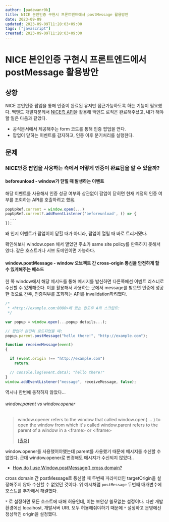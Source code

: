 ```yaml
---
author: [padawanr0k]
title: NICE 본인인증 구현시 프론트엔드에서 postMessage 활용방안
date: 2023-09-09
updated: 2023-09-09T11:28:03+09:00
tags: ["javascript"]
created: 2023-09-09T11:28:03+09:00
---
```

# NICE 본인인증 구현시 프론트엔드에서 postMessage 활용방안

## 상황
NICE 본인인증 팝업을 통해 인증이 완료된 유저만 접근가능하도록 하는 기능이 필요했다.
백엔드 개발자분께서 [NICE측 API](https://www.niceapi.co.kr/#/apis/guide?ctgrCd=0100&prdId=31&prdNm=%EB%B3%B8%EC%9D%B8%ED%99%95%EC%9D%B8%28%ED%86%B5%ED%95%A9%ED%98%95%29)을 활용해 백엔드 로직은 완료해주셨고, 내가 해야할 일은 다음과 같았다.
- 공식문서에서 제공해주는 form 코드를 통해 인증 팝업을 연다.
- 팝업이 닫히는 이벤트를 감지하고, 인증 이후 분기처리를 실행한다.

## 문제

### NICE인증 팝업을 사용하는 측에서 어떻게 인증이 완료됨을 알 수 있을까?

#### beforeunload - window가 닫힐 때 발생하는 이벤트

해당 이벤트를 사용해서 인증 성공 여부와 상관없이 팝업이 닫히면 현재 계정의 인증 여부를 조회하는 API를 호출하려고 했음.


```typescript
popUpRef.current = window.open(...)
popUpRef.current?.addEventListener('beforeunload', () => {
  ...
});
```
왜 인지 이벤트가 팝업이이 닫힐 때가 아니라, 팝업이 열릴 때 바로 트리거됐다.

확인해보니 window.open 해서 열었던 주소가 same site policy를 만족하지 못해서였다. 같은 호스트거나 서브 도메인이면 가능하다.

#### window.postMessage - window 오브젝트 간 cross-origin 통신을 안전하게 할 수 있게해주는 메소드

한 쪽 window에서 해당 메서드를 통해 메시지를 발신하면 다른쪽에선 이벤트 리스너로 수신할 수 있게해준다. 이를 활용해서 사용하는 곳에서 message를 받으면 인증에 성공한 것으로 간주, 인증여부를 조회하는 API를 invalidation하려했다.


```typescript
/*
 * <http://example.com:8080>에 있는 윈도우 A의 스크립트:
 */

var popup = window.open(...popup details...);

// 팝업이 완전히 로드되었을 때:
popup.parent.postMessage("hello there!", "http://example.com");

function receiveMessage(event)
{

  if (event.origin !== "http://example.com")
    return;

  // console.log(event.data); "hello there!"
}
window.addEventListener("message", receiveMessage, false);
```

역시나 한번에 동작하지 않았다...

###### window.parent vs window.opener
> window.opener refers to the window that called window.open( ... ) to open the window from which it's called
> window.parent refers to the parent of a window in a \<frame\> or \<iframe\>
>
> [\[출처\]](https://stackoverflow.com/questions/11313045/what-are-window-opener-window-parent-window-top/11313219#11313219)


window.opener를 사용했어야했는데 parent를 사용했기 때문에 메시지를 수신할 수 없었다.
근데 window.opener로 변경해도 메시지가 수신되지 않았다..

- [How do I use Window.postMessage() cross domain?](https://stackoverflow.com/questions/76024047/how-do-i-use-window-postmessage-cross-domain/76024048#76024048)

cross domain 간 postMessage로 통신할 때 두번째 파라미터인 targetOrigin을 설정해주지 않아 수신할 수 없었던 것이다. 위 예시처럼 `postMessage` 두번째 매개변수에 호스트를 추가해서 해결했다.

`*` 로 설정하면 모든 호스트에 대해 허용인데, 이는 보안상 쓸모없는 설정이다. 다만 개발 환경에선 localhost, 개발서버 URL 모두 허용해줘야하기 때문에 `*` 설정하고 운영에선 정상적인 origin을 설정했다.
